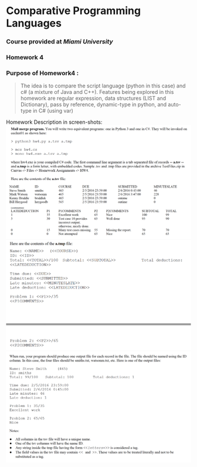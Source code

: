 # Comparative Programming Languages 
### Course provided at *Miami University*
### Homework 4
### Purpose of Homework4 : 
> The idea is to compare the script language (python in this case) and c# (a mixture of Java and C++). 
> Features being explored in this homework are regular expression, data structures (LIST and Dictionary), pass by reference, 
> dynamic-type in python, and auto-type in C# (using var) 

Homework Description in screen-shots:
![alt text](https://github.com/kaiLiGit/Comparative-Language/blob/master/hw4_c%23_n_python/pic1.png)
![alt text](https://github.com/kaiLiGit/Comparative-Language/blob/master/hw4_c%23_n_python/pic2.png)
![alt text](https://github.com/kaiLiGit/Comparative-Language/blob/master/hw4_c%23_n_python/pic3.png)
